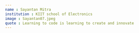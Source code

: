```yaml
---
name : Sayantan Mitra
institution : KIIT school of Electronics
image : Sayantan07.jpeg
quote : Learning to code is learning to create and innovate
---
```

